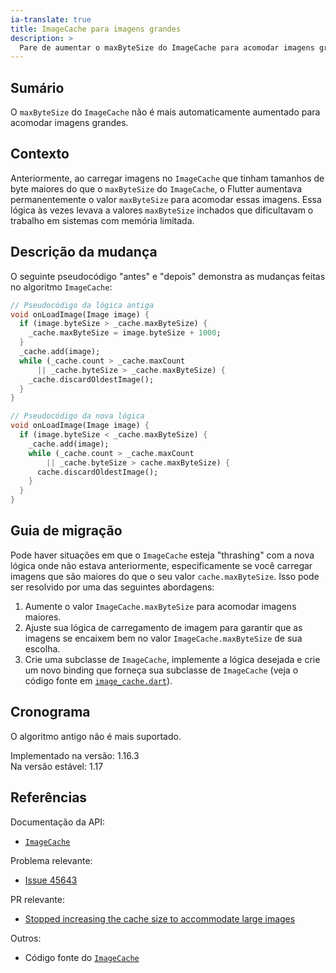 ```yaml
---
ia-translate: true
title: ImageCache para imagens grandes
description: >
  Pare de aumentar o maxByteSize do ImageCache para acomodar imagens grandes.
---
```


## Sumário

O `maxByteSize` do `ImageCache` não é mais
automaticamente aumentado para acomodar imagens grandes.

## Contexto

Anteriormente, ao carregar imagens no `ImageCache`
que tinham tamanhos de byte maiores do que o `maxByteSize` do `ImageCache`,
o Flutter aumentava permanentemente o valor `maxByteSize`
para acomodar essas imagens.
Essa lógica às vezes levava a valores `maxByteSize` inchados que
dificultavam o trabalho em sistemas com memória limitada.

## Descrição da mudança

O seguinte pseudocódigo "antes" e "depois" demonstra
as mudanças feitas no algoritmo `ImageCache`:

```dart
// Pseudocódigo da lógica antiga
void onLoadImage(Image image) {
  if (image.byteSize > _cache.maxByteSize) {
    _cache.maxByteSize = image.byteSize + 1000;
  }
  _cache.add(image);
  while (_cache.count > _cache.maxCount
      || _cache.byteSize > _cache.maxByteSize) {
    _cache.discardOldestImage();
  }
}
```

```dart
// Pseudocódigo da nova lógica
void onLoadImage(Image image) {
  if (image.byteSize < _cache.maxByteSize) {
    _cache.add(image);
    while (_cache.count > _cache.maxCount
        || _cache.byteSize > cache.maxByteSize) {
      cache.discardOldestImage();
    }
  }
}
```

## Guia de migração

Pode haver situações em que o `ImageCache`
esteja "thrashing" com a nova lógica onde não estava anteriormente,
especificamente se você carregar imagens que são maiores do que o seu
valor `cache.maxByteSize`.
Isso pode ser resolvido por uma das seguintes abordagens:

1. Aumente o valor `ImageCache.maxByteSize`
   para acomodar imagens maiores.
1. Ajuste sua lógica de carregamento de imagem para garantir que
   as imagens se encaixem bem no valor `ImageCache.maxByteSize`
   de sua escolha.
1. Crie uma subclasse de `ImageCache`, implemente a lógica desejada
   e crie um novo binding que forneça sua subclasse
   de `ImageCache` (veja o código fonte em [`image_cache.dart`][]).

## Cronograma

O algoritmo antigo não é mais suportado.

Implementado na versão: 1.16.3<br>
Na versão estável: 1.17

## Referências

Documentação da API:

* [`ImageCache`][]

Problema relevante:

* [Issue 45643][]

PR relevante:

* [Stopped increasing the cache size to accommodate large images][]

Outros:

* Código fonte do [`ImageCache`][]

[Stopped increasing the cache size to accommodate large images]: {{site.repo.flutter}}/pull/47387
[`ImageCache`]: {{site.api}}/flutter/painting/ImageCache-class.html
[`image_cache.dart`]: {{site.repo.flutter}}/blob/72a3d914ee5db0033332711224e728b8a5281d89/packages/flutter/lib/src/painting/image_cache.dart#L34
[`ImageCache` source]: {{site.repo.flutter}}/blob/master/packages/flutter/lib/src/painting/image_cache.dart
[Issue 45643]: {{site.repo.flutter}}/issues/45643
